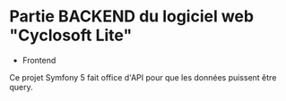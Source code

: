 # Partie BACKEND du logiciel web "Cyclosoft Lite"

- Frontend

Ce projet Symfony 5 fait office d'API pour que les données puissent
être query.